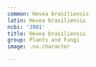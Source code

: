 ```yaml
---
common: Hevea brasiliensis
latin: Hevea brasiliensis
ncbi: '3981'
title: Hevea brasiliensis
group: Plants and Fungi
image: .na.character

---
```

